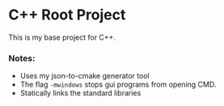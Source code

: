 # C++ Root Project
This is my base project for C++.

### Notes:
* Uses my json-to-cmake generator tool
* The flag `-mwindows` stops gui programs from opening CMD.
* Statically links the standard libraries